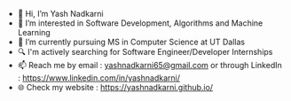 - 👋 Hi, I’m Yash Nadkarni
- 👀 I’m interested in Software Development, Algorithms and Machine Learning
- 🌱 I’m currently pursuing MS in Computer Science at UT Dallas
- 🔍 I'm actively searching for Software Engineer/Developer Internships
- 📫 Reach me by email : yashnadkarni65@gmail.com or through LinkedIn : https://www.linkedin.com/in/yashnadkarni/
- 🌐 Check my website : https://yashnadkarni.github.io/

<!---
yashnadkarni/yashnadkarni is a ✨ special ✨ repository because its `README.md` (this file) appears on your GitHub profile.
You can click the Preview link to take a look at your changes.
--->
